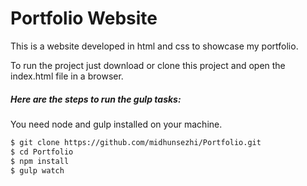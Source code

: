 # Portfolio Website

This is a website developed in html and css to showcase my portfolio.

To run the project just download or clone this project and open the index.html file in a browser.

##### Here are the steps to run the gulp tasks:

You need node and gulp installed on your machine.
```sh
$ git clone https://github.com/midhunsezhi/Portfolio.git
$ cd Portfolio
$ npm install
$ gulp watch
```
